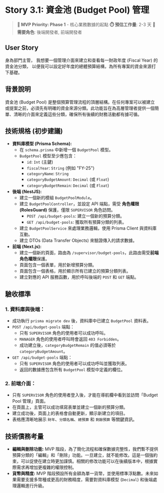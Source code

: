 # Story 3.1: 資金池 (Budget Pool) 管理

> **🔴 MVP Priority: Phase 1** - 核心業務數據的起點
> **⏱️ 預估工作量**: 2-3 天
> **👥 需要角色**: 後端開發者, 前端開發者

## User Story

身為部門主管，
我想要一個管理介面來建立和查看每一財政年度 (Fiscal Year) 的資金池分類，
以便我可以設定好年度的總體預算結構，為所有專案的資金來源打下基礎。

## 背景說明

資金池 (Budget Pool) 是整個預算管理流程的頂層結構。在任何專案可以被建立或提案之前，必須先有明確的資金來源分類。此功能旨在為高層管理者提供一個簡單、清晰的介面來定義這些分類，確保所有後續的財務活動都有據可循。

## 技術規格 (初步建議)

*   **資料庫模型 (Prisma Schema):**
    *   在 `schema.prisma` 中新增一個 `BudgetPool` 模型。
    *   `BudgetPool` 模型至少應包含：
        *   `id`: `Int` (主鍵)
        *   `fiscalYear`: `String` (例如 "FY-25")
        *   `categoryName`: `String`
        *   `categoryBudgetAmount`: `Decimal` (或 `Float`)
        *   `categoryBudgetRemain`: `Decimal` (或 `Float`)
*   **後端 (NestJS):**
    *   建立一個新的模組 `BudgetPoolModule`。
    *   建立 `BudgetPoolController`，並設定 API 端點，需受 **角色權限 (RolesGuard)** 保護，僅限 `SUPERVISOR` 角色訪問。
        *   `POST /api/budget-pools`: 建立一個新的預算分類。
        *   `GET /api/budget-pools`: 獲取所有預算分類的列表。
    *   建立 `BudgetPoolService` 來處理業務邏輯，使用 Prisma Client 與資料庫互動。
    *   建立 DTOs (Data Transfer Objects) 來驗證傳入的請求數據。
*   **前端 (Next.js):**
    *   建立一個新的頁面，路由為 `/supervisor/budget-pools`，此路由需受**前端角色權限**保護。
    *   頁面包含一個表單，用於新增預算分類。
    *   頁面包含一個表格，用於顯示所有已建立的預算分類列表。
    *   建立對應的 API 服務函數，用於呼叫後端的 `POST` 和 `GET` 端點。

## 驗收標準

### 1. 資料庫與後端：
*   成功執行 `prisma migrate dev` 後，資料庫中已建立 `BudgetPool` 資料表。
*   `POST /api/budget-pools` 端點：
    *   只有 `SUPERVISOR` 角色的使用者可以成功呼叫。
    *   `MANAGER` 角色的使用者呼叫時會返回 `403 Forbidden`。
    *   成功建立後，`categoryBudgetRemain` 的值必須等於 `categoryBudgetAmount`。
*   `GET /api/budget-pools` 端點：
    *   只有 `SUPERVISOR` 角色的使用者可以成功呼叫並獲取列表。
    *   返回的數據應包含所有 `BudgetPool` 模型中定義的欄位。

### 2. 前端介面：
*   只有 `SUPERVISOR` 角色的使用者登入後，才能在導航欄中看到並訪問「Budget Pool 管理」頁面。
*   在頁面上，主管可以成功填寫表單並建立一個新的預算分類。
*   建立成功後，頁面上的表格會自動更新，顯示新建立的項目。
*   表格應清晰地展示 `財年`、`分類名稱`、`總預算` 和 `剩餘預算` 等關鍵資訊。

## 技術債務考量
*   **編輯與刪除功能:** MVP 階段，為了簡化流程和確保數據完整性，我們暫不提供預算分類的「編輯」和「刪除」功能。一旦建立，就不能修改。這是一個強約束，可以促使在建立時更加謹慎。相關的修改功能可以在後續版本中，根據實際需求再增加更複雜的權限控制。
*   **貨幣與精度:** MVP 階段預設所有金額為單一貨幣，並使用標準浮點數。未來如果需要支援多幣種或更高的財務精度，需要對資料庫模型 (`Decimal`) 和後端處理邏輯進行升級。
